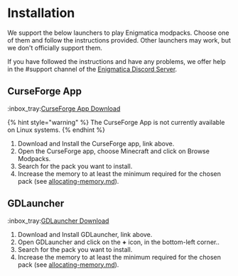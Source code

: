 # Installation

We support the below launchers to play Enigmatica modpacks. Choose one of them and follow the instructions provided. Other launchers may work, but we don't officially support them.

If you have followed the instructions and have any problems, we offer help in the #support channel of the [Enigmatica Discord Server](https://discord.gg/enigmatica).



## CurseForge App

:inbox\_tray:[CurseForge App Download](https://curseforge.overwolf.com/)

{% hint style="warning" %}
The CurseForge App is not currently available on Linux systems.
{% endhint %}

1. Download and Install the CurseForge app, link above.
2. Open the CurseForge app, choose Minecraft and click on Browse Modpacks.
3. Search for the pack you want to install.
4. Increase the memory to at least the minimum required for the chosen pack (see [allocating-memory.md](allocating-memory.md "mention")).

## GDLauncher

:inbox\_tray:[GDLauncher Download](https://gdevs.io/#downloadContainer)

1. Download and Install GDLauncher, link above.
2. Open GDLauncher and click on the **+** icon, in the bottom-left corner..
3. Search for the pack you want to install.
4. Increase the memory to at least the minimum required for the chosen pack (see [allocating-memory.md](allocating-memory.md "mention")).
